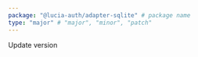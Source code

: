 ```yaml
---
package: "@lucia-auth/adapter-sqlite" # package name
type: "major" # "major", "minor", "patch"
---
```


Update version